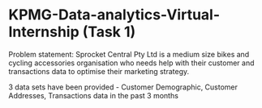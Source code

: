 # KPMG-Data-analytics-Virtual-Internship (Task 1)

Problem statement: Sprocket Central Pty Ltd is a medium size bikes and cycling accessories organisation who needs help with their customer and transactions data to optimise their marketing strategy.

3 data sets have been provided - 
Customer Demographic, 
Customer Addresses,
Transactions data in the past 3 months

